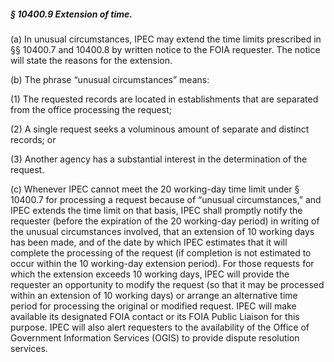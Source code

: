 ##### § 10400.9 Extension of time. #####

(a) In unusual circumstances, IPEC may extend the time limits prescribed in §§ 10400.7 and 10400.8 by written notice to the FOIA requester. The notice will state the reasons for the extension.

(b) The phrase “unusual circumstances” means:

(1) The requested records are located in establishments that are separated from the office processing the request;

(2) A single request seeks a voluminous amount of separate and distinct records; or

(3) Another agency has a substantial interest in the determination of the request.

(c) Whenever IPEC cannot meet the 20 working-day time limit under § 10400.7 for processing a request because of “unusual circumstances,” and IPEC extends the time limit on that basis, IPEC shall promptly notify the requester (before the expiration of the 20 working-day period) in writing of the unusual circumstances involved, that an extension of 10 working days has been made, and of the date by which IPEC estimates that it will complete the processing of the request (if completion is not estimated to occur within the 10 working-day extension period). For those requests for which the extension exceeds 10 working days, IPEC will provide the requester an opportunity to modify the request (so that it may be processed within an extension of 10 working days) or arrange an alternative time period for processing the original or modified request. IPEC will make available its designated FOIA contact or its FOIA Public Liaison for this purpose. IPEC will also alert requesters to the availability of the Office of Government Information Services (OGIS) to provide dispute resolution services.